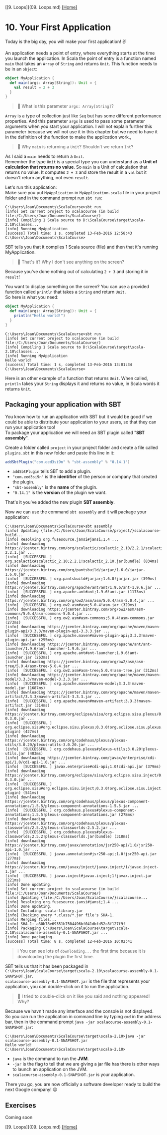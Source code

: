 [[9. Loops]](09. Loops.md) [[Home]](../ReadMe.md)

# 10. Your First Application

Today is the big day, you will make your first application! :v:

An application needs a point of entry, where everything starts at the time you launch the application. In Scala the point of entry is a function named `main` that takes an `Array` of `String` and returns `Unit`. This function needs to be in an `object`:
```scala
object MyApplication {
  def main(args: Array[String]): Unit = {
    val result = 2 + 3
  }
}
```

> :raising_hand: What is this parameter `args: Array[String]`?

`Array` is a type of collection just like `Seq` but has some different performance properties. And this parameter `args` is used to pass some parameter arguments when you start your application. I will not explain further this parameter because we will not use it in this chapter but we need to have it in the definition of the function to make the application work.,  

> :raising_hand: Why `main` is returning a `Unit`? Shouldn't we return `Int`?

As I said a `main` needs to return a `Unit`.  
Remember the type `Unit` is a special type you can understand as a **Unit of calculation that returns no value**.
So `main` is a Unit of calculation that returns no value. It computes `2 + 3` and store the result in a `val` but it doesn't return anything, not even `result`.

Let's run this application:  
Make sure you put `MyApplication` in `MyApplication.scala` file in your project folder and in the command prompt run `sbt run`:
```console
C:\Users\Joan\Documents\ScalaCourse>sbt run
[info] Set current project to scalacourse (in build file:/C:/Users/Joan/Documents/ScalaCourse/)
[info] Compiling 1 Scala source to D:\ScalaCourse\target\scala-2.10\classes...
[info] Running MyApplication
[success] Total time: 1 s, completed 13-Feb-2016 12:58:43
C:\Users\Joan\Documents\ScalaCourse>
```
SBT tells you that it compiles 1 Scala source (file) and then that it's running MyApplication.

> :raising_hand: That's it? Why I don't see anything on the screen?

Because you've done nothing out of calculating `2 + 3` and storing it in `result`!

You want to display something on the screen? You can use a provided function called `println` that takes a `String` and return `Unit`.   
So here is what you need:
```scala
object MyApplication {
  def main(args: Array[String]): Unit = {
    println("Hello world!")
  }
}
```
```console
C:\Users\Joan\Documents\ScalaCourse>sbt run
[info] Set current project to scalacourse (in build file:/C:/Users/Joan/Documents/ScalaCourse/)
[info] Compiling 1 Scala source to D:\ScalaCourse\target\scala-2.10\classes...
[info] Running MyApplication
Hello world!
[success] Total time: 1 s, completed 13-Feb-2016 13:01:34
C:\Users\Joan\Documents\ScalaCourse>
```
Here is an other example of a function that returns `Unit`. When called, `println` takes your `String` displays it and returns no value, in Scala words it returns `Unit`.


## Packaging your application with SBT

You know how to run an application with SBT but it would be good if we could be able to distribute your application to your users, so that they can run your application too!  
To package your application we will need an SBT plugin called "**SBT assembly**".

Create a folder called `project` in your project folder and create a file called `plugins.sbt` in this new folder and paste this line in it:
```scala
addSbtPlugin("com.eed3si9n" % "sbt-assembly" % "0.14.1")
```
* `addSbtPlugin` tells SBT to add a plugin. 
* `"com.eed3si9n"` is the **identifier** of the person or company that created the plugin.
* `"sbt-assembly"` is the **name** of the plugin.
* `"0.14.1"` is the **version** of the plugin we want.

That's it you've added the new plugin **SBT assembly**.

Now we can use the command `sbt assembly` and it will package your application:
```console
C:\Users\Joan\Documents\ScalaCourse>sbt assembly
[info] Updating {file:/C:/Users/Joan/ScalaCourse/project/}scalacourse-build...
[info] Resolving org.fusesource.jansi#jansi;1.4 ...
[info] downloading https://jcenter.bintray.com/org/scalactic/scalactic_2.10/2.2.1/scalactic_2.10-2.2.1.jar ...
[info]  [SUCCESSFUL ] org.scalactic#scalactic_2.10;2.2.1!scalactic_2.10.jar(bundle) (834ms)
[info] downloading https://jcenter.bintray.com/org/pantsbuild/jarjar/1.6.0/jarjar-1.6.0.jar ...
[info]  [SUCCESSFUL ] org.pantsbuild#jarjar;1.6.0!jarjar.jar (399ms)
[info] downloading https://jcenter.bintray.com/org/apache/ant/ant/1.9.6/ant-1.9.6.jar ...
[info]  [SUCCESSFUL ] org.apache.ant#ant;1.9.6!ant.jar (1173ms)
[info] downloading https://jcenter.bintray.com/org/ow2/asm/asm/5.0.4/asm-5.0.4.jar ...
[info]  [SUCCESSFUL ] org.ow2.asm#asm;5.0.4!asm.jar (329ms)
[info] downloading https://jcenter.bintray.com/org/ow2/asm/asm-commons/5.0.4/asm-commons-5.0.4.jar ...
[info]  [SUCCESSFUL ] org.ow2.asm#asm-commons;5.0.4!asm-commons.jar (273ms)
[info] downloading https://jcenter.bintray.com/org/apache/maven/maven-plugin-api/3.3.3/maven-plugin-api-3.3.3.jar ...
[info]  [SUCCESSFUL ] org.apache.maven#maven-plugin-api;3.3.3!maven-plugin-api.jar (255ms)
[info] downloading https://jcenter.bintray.com/org/apache/ant/ant-launcher/1.9.6/ant-launcher-1.9.6.jar ...
[info]  [SUCCESSFUL ] org.apache.ant#ant-launcher;1.9.6!ant-launcher.jar (263ms)
[info] downloading https://jcenter.bintray.com/org/ow2/asm/asm-tree/5.0.4/asm-tree-5.0.4.jar ...
[info]  [SUCCESSFUL ] org.ow2.asm#asm-tree;5.0.4!asm-tree.jar (312ms)
[info] downloading https://jcenter.bintray.com/org/apache/maven/maven-model/3.3.3/maven-model-3.3.3.jar ...
[info]  [SUCCESSFUL ] org.apache.maven#maven-model;3.3.3!maven-model.jar (1687ms)
[info] downloading https://jcenter.bintray.com/org/apache/maven/maven-artifact/3.3.3/maven-artifact-3.3.3.jar ...
[info]  [SUCCESSFUL ] org.apache.maven#maven-artifact;3.3.3!maven-artifact.jar (314ms)
[info] downloading https://jcenter.bintray.com/org/eclipse/sisu/org.eclipse.sisu.plexus/0.3.0/org.eclipse.sisu.plexus-0.3.0.jar ...
[info]  [SUCCESSFUL ] org.eclipse.sisu#org.eclipse.sisu.plexus;0.3.0!org.eclipse.sisu.plexus.jar(eclipse-plugin) (427ms)
[info] downloading https://jcenter.bintray.com/org/codehaus/plexus/plexus-utils/3.0.20/plexus-utils-3.0.20.jar ...
[info]  [SUCCESSFUL ] org.codehaus.plexus#plexus-utils;3.0.20!plexus-utils.jar (483ms)
[info] downloading https://jcenter.bintray.com/javax/enterprise/cdi-api/1.0/cdi-api-1.0.jar ...
[info]  [SUCCESSFUL ] javax.enterprise#cdi-api;1.0!cdi-api.jar (379ms)
[info] downloading https://jcenter.bintray.com/org/eclipse/sisu/org.eclipse.sisu.inject/0.3.0/org.eclipse.sisu.inject-0.3.0.jar ...
[info]  [SUCCESSFUL ] org.eclipse.sisu#org.eclipse.sisu.inject;0.3.0!org.eclipse.sisu.inject.jar(eclipse-plugin) (541ms)
[info] downloading https://jcenter.bintray.com/org/codehaus/plexus/plexus-component-annotations/1.5.5/plexus-component-annotations-1.5.5.jar ...
[info]  [SUCCESSFUL ] org.codehaus.plexus#plexus-component-annotations;1.5.5!plexus-component-annotations.jar (278ms)
[info] downloading https://jcenter.bintray.com/org/codehaus/plexus/plexus-classworlds/2.5.2/plexus-classworlds-2.5.2.jar ...
[info]  [SUCCESSFUL ] org.codehaus.plexus#plexus-classworlds;2.5.2!plexus-classworlds.jar(bundle) (318ms)
[info] downloading https://jcenter.bintray.com/javax/annotation/jsr250-api/1.0/jsr250-api-1.0.jar ...
[info]  [SUCCESSFUL ] javax.annotation#jsr250-api;1.0!jsr250-api.jar (277ms)
[info] downloading https://jcenter.bintray.com/javax/inject/javax.inject/1/javax.inject-1.jar ...
[info]  [SUCCESSFUL ] javax.inject#javax.inject;1!javax.inject.jar (221ms)
[info] Done updating.
[info] Set current project to scalacourse (in build file:/C:/Users/Joan/Documents/ScalaCourse/)
[info] Updating {file:/C:/Users/Joan/ScalaCourse/}scalacourse...
[info] Resolving org.fusesource.jansi#jansi;1.4 ...
[info] Done updating.
[info] Including: scala-library.jar
[info] Checking every *.class/*.jar file's SHA-1.
[info] Merging files...
[info] SHA-1: a30b78e69351b7504496bf041dbfd52c8f127f9f
[info] Packaging C:\Users\Joan\ScalaCourse\target\scala-2.10\scalacourse-assembly-0.1-SNAPSHOT.jar ...
[info] Done packaging.
[success] Total time: 8 s, completed 12-Feb-2016 10:02:41
```
> :information_source: You can see lots of `downloading...` the first time because it is downloading the plugin the first time.

SBT tells us that it has been packaged in `C:\Users\Joan\ScalaCourse\target\scala-2.10\scalacourse-assembly-0.1-SNAPSHOT.jar`.  
`scalacourse-assembly-0.1-SNAPSHOT.jar` is the file that represents your application, you can double-click on it to run the application.

> :raising_hand: I tried to double-click on it like you said and nothing appeared! Why?

Because we havn't made any interface and the console is not displayed.  
So you can run the application in command line by typing `cmd` in the address bar, then in the command prompt `java -jar scalacourse-assembly-0.1-SNAPSHOT.jar`:
```console
C:\Users\Joan\Documents\ScalaCourse\target\scala-2.10>java -jar scalacourse-assembly-0.1-SNAPSHOT.jar
Hello world!
C:\Users\Joan\Documents\ScalaCourse\target\scala-2.10>
```
* `java` is the command to run the **JVM**.
* `-jar` is the flag to tell that we are giving a jar file has there is other ways to launch an application on the JVM.
* `scalacourse-assembly-0.1-SNAPSHOT.jar` is your application.

There you go, you are now officially a software developer ready to build the next Google company! :wink:

## Exercises

Coming soon

[[9. Loops]](09. Loops.md) [[Home]](../ReadMe.md)
